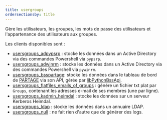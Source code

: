 ```yaml
---
title: usergroups
ordersectionsby: title
---
```


Gère les utilisateurs, les groupes, les mots de passe des utilisateurs et l'appartenance des utilisateurs aux groupes.

Les clients disponibles sont :

- [usersgroups_adpypsrp](/setup/configuration/plugins/hermes-client/usergroups/usersgroups_adpypsrp/) : stocke les données dans un Active Directory via des commandes Powershell via `pypsrp`.
- [usersgroups_adwinrm](/setup/configuration/plugins/hermes-client/usergroups/usersgroups_adwinrm/) : stocke les données dans un Active Directory via des commandes Powershell via `pywinrm`.
- [usersgroups_bsspartage](/setup/configuration/plugins/hermes-client/usergroups/usersgroups_bsspartage/): stocke les données dans le tableau de bord de [PARTAGE](https://www.renater.fr/services/collaborer-simplement/partage/) via son API, gérée par [libPythonBssApi](https://github.com/dsi-univ-rennes1/libPythonBssApi).
- [usersgroups_flatfiles_emails_of_groups](/setup/configuration/plugins/hermes-client/usergroups/usersgroups_flatfiles_emails_of_groups/) : génére un fichier txt plat par `Groups`, contenant les adresses e-mail de ses membres (une par ligne).
- [usersgroups_kadmin_heimdal](/setup/configuration/plugins/hermes-client/usergroups/usersgroups_kadmin_heimdal/) : stocke les données sur un serveur Kerberos Heimdal.
- [usersgroups_ldap](/setup/configuration/plugins/hermes-client/usergroups/usersgroups_ldap/) : stocke les données dans un annuaire LDAP.
- [usersgroups_null](/setup/configuration/plugins/hermes-client/usergroups/usersgroups_null/) : ne fait rien d'autre que de générer des logs.
